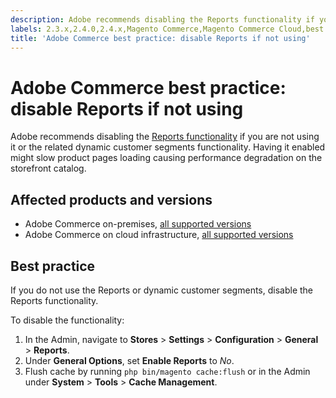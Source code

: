 ```yaml
---
description: Adobe recommends disabling the Reports functionality if you are not using it or the related dynamic customer segments functionality. Having it enabled might slow product pages loading causing performance degradation on the storefront catalog.
labels: 2.3.x,2.4.0,2.4.x,Magento Commerce,Magento Commerce Cloud,best practices,performance,reports,Adobe Commerce,cloud infrastructure,on-premises
title: 'Adobe Commerce best practice: disable Reports if not using'
---
```


# Adobe Commerce best practice: disable Reports if not using

Adobe recommends disabling the [Reports functionality](https://docs.magento.com/user-guide/configuration/general/reports.html) if you are not using it or the related dynamic customer segments functionality. Having it enabled might slow product pages loading causing performance degradation on the storefront catalog.

## Affected products and versions

* Adobe Commerce on-premises, [all supported versions](https://magento.com/sites/default/files/magento-software-lifecycle-policy.pdf)
* Adobe Commerce on cloud infrastructure, [all supported versions](https://magento.com/sites/default/files/magento-software-lifecycle-policy.pdf)

## Best practice

If you do not use the Reports or dynamic customer segments, disable the Reports functionality.

To disable the functionality:

1. In the Admin, navigate to **Stores** > **Settings** > **Configuration** > **General** > **Reports**.
1. Under **General Options**, set **Enable Reports** to *No*.
1. Flush cache by running `php bin/magento cache:flush` or in the Admin under **System** > **Tools** > **Cache Management**.